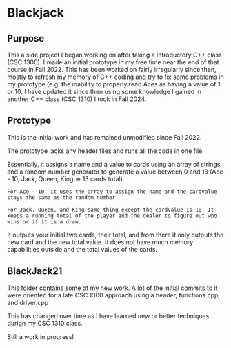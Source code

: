 # Blackjack


## Purpose 
This a side project I began working on after taking a introductory C++ class (CSC 1300). I made an initial prototype in my free time near the end of that course in 
Fall 2022. This has been worked on fairly irregularly since then, mostly to refresh my memory of C++ coding and try to fix some problems in my prototype (e.g. the inability to properly read Aces as having a value
of 1 or 10. I have updated it since then using some knowledge I gained in another C++ class (CSC 1310) I took in Fall 2024. 


## Prototype
This is the initial work and has remained unmodified since Fall 2022. 

The prototype lacks any header files and runs all the code in one file. 

Essentially, it assigns a name and a value to cards using an array of strings and a random number generator to generate a value between 0 and 13 (Ace - 10, Jack, Queen, King => 13 cards total). 

    For Ace - 10, it uses the array to assign the name and the cardValue stays the same as the random number. 

    For Jack, Queen, and King same thing except the cardValue is 10. It keeps a running total of the player and the dealer to figure out who wins or if it is a draw. 
  
It outputs your initial two cards, their total, and from there it only outputs the new card and the new total value. It does not have much memory capabilities outside and the total values of the cards. 


## BlackJack21
This folder contains some of my new work. A lot of the initial commits to it were oriented for a late CSC 1300 approach using a header, functions.cpp, and driver.cpp

This has changed over time as I have learned new or better techniques durign my CSC 1310 class. 

Still a work in progress!
